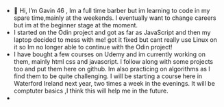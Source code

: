 - 👋 Hi, I’m Gavin 46 , Im a full time barber but im learning to code in my spare time,mainly at the weekends. I eventually want to change careers but im at the beginner stage at the moment.
- I started on the Odin project and got as far as JavaScript and then my laptop decided to mess with me! got it fixed but cant really use Linux on it so Im no longer able to continue with the Odin project!
- I have bought a few courses on Udemy and im currently working on them, mainly html css and javascript. I follow along with some projects too and put them here on github. Im also practicing on algorithms as I find them to be quite challenging. I will be starting a course here in Waterford Ireland next year, two times a week in the evenings. It will be comptuter basics ,I think this will help me in the future.
- 

<!---
gavc8943/gavc8943 is a ✨ special ✨ repository because its `README.md` (this file) appears on your GitHub profile.
You can click the Preview link to take a look at your changes.
--->
